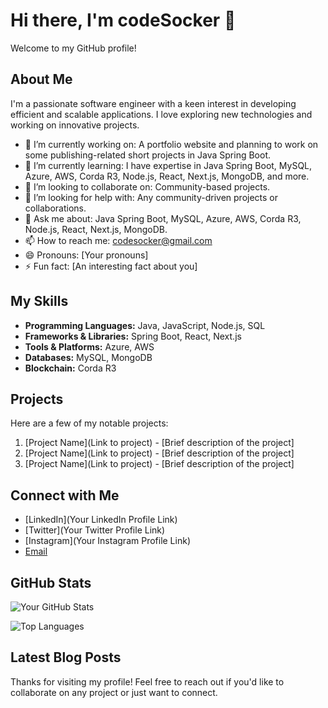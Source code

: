 # Hi there, I'm codeSocker 👋

Welcome to my GitHub profile!

## About Me

I'm a passionate software engineer with a keen interest in developing efficient and scalable applications. I love exploring new technologies and working on innovative projects.

- 🔭 I’m currently working on: A portfolio website and planning to work on some publishing-related short projects in Java Spring Boot.
- 🌱 I’m currently learning: I have expertise in Java Spring Boot, MySQL, Azure, AWS, Corda R3, Node.js, React, Next.js, MongoDB, and more.
- 👯 I’m looking to collaborate on: Community-based projects.
- 🤔 I’m looking for help with: Any community-driven projects or collaborations.
- 💬 Ask me about: Java Spring Boot, MySQL, Azure, AWS, Corda R3, Node.js, React, Next.js, MongoDB.
- 📫 How to reach me: codesocker@gmail.com
- 😄 Pronouns: [Your pronouns]
- ⚡ Fun fact: [An interesting fact about you]

## My Skills

- **Programming Languages:** Java, JavaScript, Node.js, SQL
- **Frameworks & Libraries:** Spring Boot, React, Next.js
- **Tools & Platforms:** Azure, AWS
- **Databases:** MySQL, MongoDB
- **Blockchain:** Corda R3

## Projects

Here are a few of my notable projects:

1. [Project Name](Link to project) - [Brief description of the project]
2. [Project Name](Link to project) - [Brief description of the project]
3. [Project Name](Link to project) - [Brief description of the project]

## Connect with Me

- [LinkedIn](Your LinkedIn Profile Link)
- [Twitter](Your Twitter Profile Link)
- [Instagram](Your Instagram Profile Link)
- [Email](mailto:codesocker@gmail.com)

## GitHub Stats

![Your GitHub Stats](https://github-readme-stats.vercel.app/api?username=codeSocker&show_icons=true&theme=radical)

![Top Languages](https://github-readme-stats.vercel.app/api/top-langs/?username=codeSocker&layout=compact&theme=radical)

## Latest Blog Posts

<!-- BLOG-POST-LIST:START -->
<!-- BLOG-POST-LIST:END -->

Thanks for visiting my profile! Feel free to reach out if you'd like to collaborate on any project or just want to connect.
